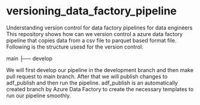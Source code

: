 # versioning_data_factory_pipeline
Understanding version control for data factory pipelines for data engineers
This repository shows how can we version control a azure data factory pipeline that copies data from a csv file to parquet based format file. Following is the structure usesd for the version control.

main
├── develop

We will first develop our pipeline in the development branch and then make pull request to main branch. After that we will publish changes to adf_publish and then run the pipeline. adf_publish is an automatically created branch by Azure Data Factory to create the necessary templates to run our pipeline smoothly. 
